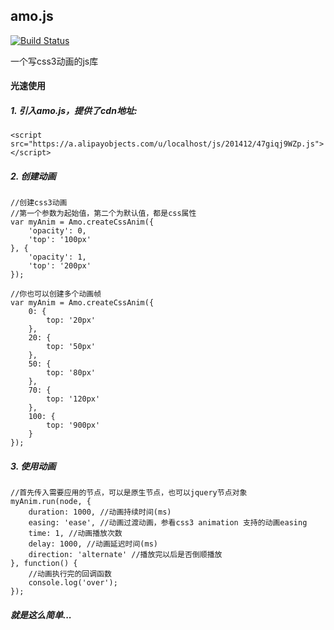 ## amo.js

[![Build Status](https://travis-ci.org/nikogu/amo.svg)](https://travis-ci.org/nikogu/amo)

一个写css3动画的js库

#### 光速使用

##### 1. 引入amo.js，提供了cdn地址:

    <script src="https://a.alipayobjects.com/u/localhost/js/201412/47giqj9WZp.js"></script>

##### 2. 创建动画
    
    //创建css3动画
    //第一个参数为起始值，第二个为默认值，都是css属性
    var myAnim = Amo.createCssAnim({
        'opacity': 0,
        'top': '100px'
    }, {
        'opacity': 1,
        'top': '200px'
    });
    
    //你也可以创建多个动画帧
    var myAnim = Amo.createCssAnim({
        0: {
            top: '20px'
        },
        20: {
            top: '50px'
        },
        50: {
            top: '80px'
        },
        70: {
            top: '120px'
        },
        100: {
            top: '900px'
        }
    });

##### 3. 使用动画

    //首先传入需要应用的节点，可以是原生节点，也可以jquery节点对象
    myAnim.run(node, {
        duration: 1000, //动画持续时间(ms)
        easing: 'ease', //动画过渡动画，参看css3 animation 支持的动画easing
        time: 1, //动画播放次数
        delay: 1000, //动画延迟时间(ms)
        direction: 'alternate' //播放完以后是否倒顺播放
    }, function() {
        //动画执行完的回调函数
        console.log('over');
    });
    
##### 就是这么简单...
